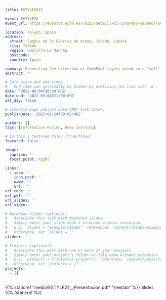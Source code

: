 ```yaml
---
title: ESTYLF2022

event: ESTYLF22
event_url: https://eventos.uclm.es/78225/detail/xxi-congreso-espanol-sobre-tecnologias-y-logica-fuzzy.html

location: Toledo, Spain
address:
  street: Campus de la Fábrica de Armas, Toledo, España
  city: Toledo
  region: Castilla-La Mancha
  postcode: ''
  country: Spain

summary: Presenting the extension of CombPool layers based on a "soft" version of Penalty functions on the XXI Congreso Español sobre Tecnologías y Lógica Fuzzy
abstract: ''

# Talk start and end times.
#   End time can optionally be hidden by prefixing the line with `#`.
date: '2022-09-04T20:00:00Z'
date_end: '2022-09-04T21:00:00Z'
all_day: false

# Schedule page publish date (NOT talk date).
publishDate: '2023-01-24T00:00:00Z'

authors: []
tags: [Information Fusion, Deep Learning]

# Is this a featured talk? (true/false)
featured: false

image:
  caption: ''
  focal_point: Right

links:
  - icon: ''
    icon_pack: ''
    name: ''
    url: ''
url_code: ''
url_pdf: ''
url_slides: ''
url_video: ''

# Markdown Slides (optional).
#   Associate this talk with Markdown slides.
#   Simply enter your slide deck's filename without extension.
#   E.g. `slides = "example-slides"` references `content/slides/example-slides.md`.
#   Otherwise, set `slides = ""`.
slides: ''

# Projects (optional).
#   Associate this post with one or more of your projects.
#   Simply enter your project's folder or file name without extension.
#   E.g. `projects = ["internal-project"]` references `content/project/deep-learning/index.md`.
#   Otherwise, set `projects = []`.
projects:
  - []
---
```


{{% staticref "media/ESTYLF22__Presentacion.pdf" "newtab" %}}
Slides
{{% /staticref %}}
